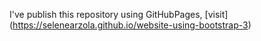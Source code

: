I've publish this repository using GitHubPages, [visit] (https://selenearzola.github.io/website-using-bootstrap-3)
